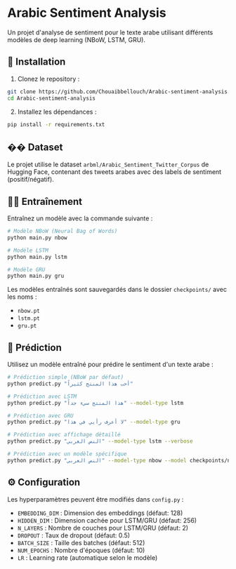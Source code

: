﻿# Arabic Sentiment Analysis

Un projet d'analyse de sentiment pour le texte arabe utilisant différents modèles de deep learning (NBoW, LSTM, GRU).

## 🚀 Installation

1. Clonez le repository :
```bash
git clone https://github.com/Chouaibbellouch/Arabic-sentiment-analysis.git
cd Arabic-sentiment-analysis
```

2. Installez les dépendances :
```bash
pip install -r requirements.txt
```

## �� Dataset

Le projet utilise le dataset `arbml/Arabic_Sentiment_Twitter_Corpus` de Hugging Face, contenant des tweets arabes avec des labels de sentiment (positif/négatif).

## 🏃‍♂️ Entraînement

Entraînez un modèle avec la commande suivante :

```bash
# Modèle NBoW (Neural Bag of Words)
python main.py nbow

# Modèle LSTM
python main.py lstm

# Modèle GRU
python main.py gru
```

Les modèles entraînés sont sauvegardés dans le dossier `checkpoints/` avec les noms :
- `nbow.pt`
- `lstm.pt` 
- `gru.pt`

## 🔮 Prédiction

Utilisez un modèle entraîné pour prédire le sentiment d'un texte arabe :

```bash
# Prédiction simple (NBoW par défaut)
python predict.py "أحب هذا المنتج كثيراً"

# Prédiction avec LSTM
python predict.py "هذا المنتج سيء جداً" --model-type lstm

# Prédiction avec GRU
python predict.py "لا أعرف رأيي في هذا" --model-type gru

# Prédiction avec affichage détaillé
python predict.py "النص العربي" --model-type lstm --verbose

# Prédiction avec un modèle spécifique
python predict.py "النص العربي" --model-type nbow --model checkpoints/nbow.pt
```

## ⚙️ Configuration

Les hyperparamètres peuvent être modifiés dans `config.py` :

- `EMBEDDING_DIM` : Dimension des embeddings (défaut: 128)
- `HIDDEN_DIM` : Dimension cachée pour LSTM/GRU (défaut: 256)
- `N_LAYERS` : Nombre de couches pour LSTM/GRU (défaut: 2)
- `DROPOUT` : Taux de dropout (défaut: 0.5)
- `BATCH_SIZE` : Taille des batches (défaut: 512)
- `NUM_EPOCHS` : Nombre d'époques (défaut: 10)
- `LR` : Learning rate (automatique selon le modèle)

